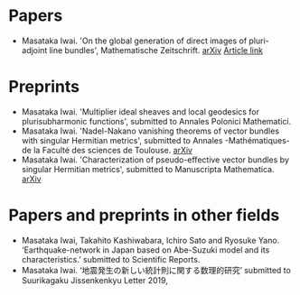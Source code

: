 # **Papers**

- Masataka Iwai. 'On the global generation of direct images of pluri-adjoint line bundles', Mathematische Zeitschrift. [arXiv](https://arxiv.org/abs/1712.06293) [Article link](https://link.springer.com/article/10.1007/s00209-019-02266-0)


# **Preprints**
- Masataka Iwai. 'Multiplier ideal sheaves and local geodesics for plurisubharmonic functions', submitted to Annales Polonici Mathematici.
- Masataka Iwai. 'Nadel-Nakano vanishing theorems of vector bundles with singular Hermitian metrics', submitted to Annales -Mathématiques- de la Faculté des sciences de Toulouse. [arXiv](https://arxiv.org/abs/1802.01794)
- Masataka Iwai. 'Characterization of pseudo-effective vector bundles by singular Hermitian metrics', submitted to Manuscripta Mathematica. [arXiv](https://arxiv.org/abs/1804.02146)

# **Papers and preprints in other fields**
- Masataka Iwai, Takahito Kashiwabara, Ichiro Sato and Ryosuke Yano. ‘Earthquake-network in Japan based on Abe-Suzuki model and its characteristics.’ submitted to Scientific Reports.
- Masataka Iwai. ‘地震発生の新しい統計則に関する数理的研究’ submitted to Suurikagaku Jissenkenkyu Letter 2019,

